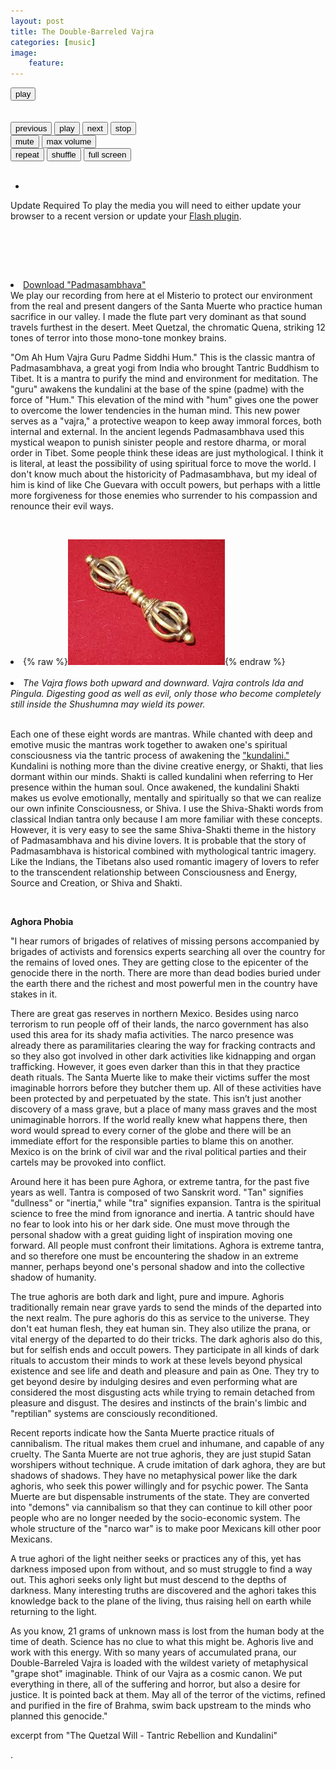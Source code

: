 ```yaml
---
layout: post
title: The Double-Barreled Vajra
categories: [music] 
image:
    feature: 
---
```


<html>
<head>
<meta charset="utf-8" />
<!-- Website Design By: www.happyworm.com -->
<title>/The Double-Barreled Vajra</title>
<meta http-equiv="Content-Type" content="text/html; charset=iso-8859-1" />
<link href="/dist/skin/blue.monday/css/jplayer.blue.monday.min.css" rel="stylesheet" type="text/css" />
<script type="text/javascript" src="/dist/lib/jquery.min.js"></script>
<script type="text/javascript" src="/dist/jplayer/jquery.jplayer.min.js"></script>
<script type="text/javascript" src="/dist/add-on/jplayer.playlist.min.js"></script>
<script type="text/javascript">
//<![CDATA[
$(document).ready(function(){

	var myPlaylist = new jPlayerPlaylist({
		jPlayer: "#jquery_jplayer_N",
		cssSelectorAncestor: "#jp_container_N"
	}, [
		{
		   title:"The Double-Barreled Vajra",
				artist:"El Misterio",
				mp3:"https://elmisterio.org/assets/music/Kiirtan-El-Misterio/padmasambhava.mp3",
				poster: "https://elmisterio.org/images/padmasambhava.jpg"
		}
	], {
		playlistOptions: {
			enableRemoveControls: true
		},
		swfPath: "/dist/jplayer",
		supplied: "webmv, ogv, m4v, oga, mp3",
		useStateClassSkin: true,
		autoBlur: false,
		smoothPlayBar: true,
		keyEnabled: true,
		audioFullScreen: true
	});

	// Click handlers for jPlayerPlaylist method demo

	// Audio mix playlist

	$("#playlist-setPlaylist-audio-mix").click(function() {
		myPlaylist.setPlaylist([
			{
			title:"Pictures At An Exhibition - Mussorgsky",
			artist:"William Enckhausen",
			mp3:"https://elmisterio.org/assets/music/Contemplations-On-A-Quena/pictures-at-an-exhibition.mp3",
			poster: "https://elmisterio.org/images/cross-quena.jpg"
			},
			{				
				title:"Adagio",
			artist:"William Enckhausen",
			mp3:"https://elmisterio.org/assets/music/Contemplations-On-A-Quena/adagio.mp3",
			poster: "https://elmisterio.org/images/cross-quena.jpg"
			},
			{
					title:"Andalouse",
			artist:"William Enckhausen",
			mp3:"https://elmisterio.org/assets/music/Contemplations-On-A-Quena/andalouse.mp3",
			poster: "https://elmisterio.org/images/cross-quena.jpg"
			},
			{
					title:"Meditation",
			artist:"William Enckhausen",
			mp3:"https://elmisterio.org/assets/music/Contemplations-On-A-Quena/meditation.mp3",
			poster: "https://elmisterio.org/images/cross-quena.jpg"
			},
			{
				title:"Dvorak",
			artist:"William Enckhausen",
			mp3:"https://elmisterio.org/assets/music/Contemplations-On-A-Quena/dvorak.mp3",
			poster: "https://elmisterio.org/images/cross-quena.jpg"
			},
			{
                title:"Whistles",
			artist:"William Enckhausen",
			mp3:"https://elmisterio.org/assets/music/Contemplations-On-A-Quena/whistles.mp3",
			poster: "https://elmisterio.org/images/cross-quena.jpg"
			},
			{
                title:"John Dowland Songs",
			artist:"William Enckhausen",
			mp3:"https://elmisterio.org/assets/music/Contemplations-On-A-Quena/dowland.mp3",
			poster: "https://elmisterio.org/images/cross-quena.jpg"
			},
			{
                title:"Nocturne - Chopin",
			artist:"William Enckhausen",
			mp3:"https://elmisterio.org/assets/music/Contemplations-On-A-Quena/nocturne.mp3",
			poster: "https://elmisterio.org/images/cross-quena.jpg"
			},
			{
                title:"Anandamurti Melodies",
			artist:"William Enckhausen",
			mp3:"https://elmisterio.org/assets/music/Contemplations-On-A-Quena/anandamurti.mp3",
			poster: "https://elmisterio.org/images/cross-quena.jpg"
			},
			{
                title:"William Enckhausen plays Heinrich Enckhausen, Handel, and Telemann",
			artist:"William Enckhausen",
			mp3:"https://elmisterio.org/assets/music/Contemplations-On-A-Quena/enckhausen.mp3",
			poster: "https://elmisterio.org/images/cross-quena.jpg"
			},
			{
                title:"Reverie - Debussy",
			artist:"William Enckhausen",
			mp3:"https://elmisterio.org/assets/music/Contemplations-On-A-Quena/reverie.mp3",
			poster: "https://elmisterio.org/images/cross-quena.jpg"
			},
			{
                title:"Dance Of The Blessed Spirits",
			artist:"William Enckhausen",
			mp3:"https://elmisterio.org/assets/music/Contemplations-On-A-Quena/blessed-spirits.mp3",
			poster: "https://elmisterio.org/images/cross-quena.jpg"
			},
			{
                title:"Los Doraditos",
			artist:"William Enckhausen",
			mp3:"https://elmisterio.org/assets/music/Contemplations-On-A-Quena/los-doraditos.mp3",
			poster: "https://elmisterio.org/images/cross-quena.jpg"                                                                                     
			}
		]);
	});

	// Video mix playlist

	$("#playlist-setPlaylist-video-mix").click(function() {
		myPlaylist.setPlaylist([
			{
			    title:"Govinda",
				artist:"El Misterio",
				mp3:"https://elmisterio.org/assets/music/Kiirtan-El-Misterio/govinda.mp3",
				poster: "https://elmisterio.org/images/kiirtan.jpg"
			},
            {
			    title:"Topilejo",
				artist:"El Misterio",
				mp3:"https://elmisterio.org/assets/music/Kiirtan-El-Misterio/topilejo.mp3",
				poster: "https://elmisterio.org/images/kiirtan.jpg"
			},
			{
				title:"Padmasambhava",
				artist:"El Misterio",
				mp3:"https://elmisterio.org/assets/music/Kiirtan-El-Misterio/padmasambhava.mp3",
				poster: "https://elmisterio.org/images/kiirtan.jpg"
			},
			{
				title:"Baba Nam Kevalam",
				artist:"El Misterio",
				mp3:"https://elmisterio.org/assets/music/Kiirtan-El-Misterio/babanamkevalam.mp3",
				poster: "https://elmisterio.org/images/kiirtan.jpg"
			},
			{
				title:"Soja",
				artist:"El Misterio",
				mp3:"https://elmisterio.org/assets/music/Kiirtan-El-Misterio/soja.mp3",
				poster: "https://elmisterio.org/images/kiirtan.jpg"
			},
			{
				title:"Om Ah Hum Vajra Guru",
				artist:"El Misterio",
				mp3:"https://elmisterio.org/assets/music/Kiirtan-El-Misterio/om-ah-hum-vajra-guru.mp3",
				poster: "https://elmisterio.org/images/kiirtan.jpg"
			},
			{
				title:"Nikte Ha Kiirtan",
				artist:"El Misterio",
				mp3:"https://elmisterio.org/assets/music/Kiirtan-El-Misterio/nikteha.mp3",
				poster: "https://elmisterio.org/images/kiirtan.jpg"
			},
			{
				title:"Reverie Kiirtan",
				artist:"El Misterio",
				mp3:"https://elmisterio.org/assets/music/Kiirtan-El-Misterio/reverie-kiirtan.mp3",
				poster: "https://elmisterio.org/images/kiirtan.jpg"
			},
			{
				title:"Desierto",
				artist:"El Misterio",
				mp3:"https://elmisterio.org/assets/music/Kiirtan-El-Misterio/desierto2.mp3",
				poster: "https://elmisterio.org/images/kiirtan.jpg"
			},
			{
				title:"Tiny Green Island",
				artist:"El Misterio",
				mp3:"https://elmisterio.org/assets/music/Kiirtan-El-Misterio/tiny-green-island.mp3",
				poster: "https://elmisterio.org/images/kiirtan.jpg"
			},
			{
				title:"La Gracia",
				artist:"El Misterio",
				mp3:"https://elmisterio.org/assets/music/Kiirtan-El-Misterio/gracia.mp3",
				poster: "https://elmisterio.org/images/kiirtan.jpg"
			},
			{
				title:"Los Doraditos",
				artist:"El Misterio",
				mp3:"https://elmisterio.org/assets/music/Kiirtan-El-Misterio/los-doraditos.mp3",
				poster: "https://elmisterio.org/images/kiirtan.jpg"
			}
		]);
	});

	// Media mix playlist

	$("#playlist-setPlaylist-media-mix").click(function() {
		myPlaylist.setPlaylist([
			{
				title:"Gavotte And Minuet",
				artist:"William Enckhausen",
				mp3:"https://elmisterio.org/assets/music/Bach-On-Bamboo/gavotte-minuet.mp3",
				poster: "https://elmisterio.org/images/cross-quena.jpg"
			},
			{
				title:"Air and Gavotte",
				artist:"William Enckhausen",
				mp3:"https://elmisterio.org/assets/music/Bach-On-Bamboo/air-gavotte.mp3",
				poster: "https://elmisterio.org/images/cross-quena.jpg"
			},
			{
				title:"Christmas Oratorio",
				artist:"William Enckhausen",
				mp3:"https://elmisterio.org/assets/music/Bach-On-Bamboo/christmas-oratorio.mp3",
				poster: "https://elmisterio.org/images/cross-quena.jpg"
			},
			{
				title:"Sonata in B-minor",
				artist:"William Enckhausen",
				mp3:"https://elmisterio.org/assets/music/Bach-On-Bamboo/sonata-b-minor.mp3",
				poster: "https://elmisterio.org/images/cross-quena.jpg"
			},
			{
				title:"Minuet, Air, and Bouree",
				artist:"William Enckhausen",
				mp3:"https://elmisterio.org/assets/music/Bach-On-Bamboo/minuet-air-bouree.mp3",
				poster: "https://elmisterio.org/images/cross-quena.jpg"
			}
		]);
	});

	


	// The remove commands

	$("#playlist-remove").click(function() {
		myPlaylist.remove();
	});

	$("#playlist-remove--2").click(function() {
		myPlaylist.remove(-2);
	});
	$("#playlist-remove--1").click(function() {
		myPlaylist.remove(-1);
	});
	$("#playlist-remove-0").click(function() {
		myPlaylist.remove(0);
	});
	$("#playlist-remove-1").click(function() {
		myPlaylist.remove(1);
	});
	$("#playlist-remove-2").click(function() {
		myPlaylist.remove(2);
	});

	// The shuffle commands

	$("#playlist-shuffle").click(function() {
		myPlaylist.shuffle();
	});

	$("#playlist-shuffle-false").click(function() {
		myPlaylist.shuffle(false);
	});
	$("#playlist-shuffle-true").click(function() {
		myPlaylist.shuffle(true);
	});

	// The select commands

	$("#playlist-select--2").click(function() {
		myPlaylist.select(-2);
	});
	$("#playlist-select--1").click(function() {
		myPlaylist.select(-1);
	});
	$("#playlist-select-0").click(function() {
		myPlaylist.select(0);
	});
	$("#playlist-select-1").click(function() {
		myPlaylist.select(1);
	});
	$("#playlist-select-2").click(function() {
		myPlaylist.select(2);
	});

	// The next/previous commands

	$("#playlist-next").click(function() {
		myPlaylist.next();
	});
	$("#playlist-previous").click(function() {
		myPlaylist.previous();
	});

	// The play commands

	$("#playlist-play").click(function() {
		myPlaylist.play();
	});

	$("#playlist-play--2").click(function() {
		myPlaylist.play(-2);
	});
	$("#playlist-play--1").click(function() {
		myPlaylist.play(-1);
	});
	$("#playlist-play-0").click(function() {
		myPlaylist.play(0);
	});
	$("#playlist-play-1").click(function() {
		myPlaylist.play(1);
	});
	$("#playlist-play-2").click(function() {
		myPlaylist.play(2);
	});

	// The pause command

	$("#playlist-pause").click(function() {
		myPlaylist.pause();
	});

	// Changing the playlist options

	// Option: autoPlay

	$("#playlist-option-autoPlay-true").click(function() {
		myPlaylist.option("autoPlay", true);
	});
	$("#playlist-option-autoPlay-false").click(function() {
		myPlaylist.option("autoPlay", false);
	});

	// Option: enableRemoveControls

	$("#playlist-option-enableRemoveControls-true").click(function() {
		myPlaylist.option("enableRemoveControls", true);
	});
	$("#playlist-option-enableRemoveControls-false").click(function() {
		myPlaylist.option("enableRemoveControls", false);
	});

	// Option: displayTime

	$("#playlist-option-displayTime-0").click(function() {
		myPlaylist.option("displayTime", 0);
	});
	$("#playlist-option-displayTime-fast").click(function() {
		myPlaylist.option("displayTime", "fast");
	});
	$("#playlist-option-displayTime-slow").click(function() {
		myPlaylist.option("displayTime", "slow");
	});
	$("#playlist-option-displayTime-2000").click(function() {
		myPlaylist.option("displayTime", 2000);
	});

	// Option: addTime

	$("#playlist-option-addTime-0").click(function() {
		myPlaylist.option("addTime", 0);
	});
	$("#playlist-option-addTime-fast").click(function() {
		myPlaylist.option("addTime", "fast");
	});
	$("#playlist-option-addTime-slow").click(function() {
		myPlaylist.option("addTime", "slow");
	});
	$("#playlist-option-addTime-2000").click(function() {
		myPlaylist.option("addTime", 2000);
	});

	// Option: removeTime

	$("#playlist-option-removeTime-0").click(function() {
		myPlaylist.option("removeTime", 0);
	});
	$("#playlist-option-removeTime-fast").click(function() {
		myPlaylist.option("removeTime", "fast");
	});
	$("#playlist-option-removeTime-slow").click(function() {
		myPlaylist.option("removeTime", "slow");
	});
	$("#playlist-option-removeTime-2000").click(function() {
		myPlaylist.option("removeTime", 2000);
	});

	// Option: shuffleTime

	$("#playlist-option-shuffleTime-0").click(function() {
		myPlaylist.option("shuffleTime", 0);
	});
	$("#playlist-option-shuffleTime-fast").click(function() {
		myPlaylist.option("shuffleTime", "fast");
	});
	$("#playlist-option-shuffleTime-slow").click(function() {
		myPlaylist.option("shuffleTime", "slow");
	});
	$("#playlist-option-shuffleTime-2000").click(function() {
		myPlaylist.option("shuffleTime", 2000);
	});

	// Equivalent commands

	$("#playlist-equivalent-1-a").click(function() {
		myPlaylist.add({
			title:"Your Face",
			artist:"The Stark Palace",
			mp3:"https://www.jplayer.org/audio/mp3/TSP-05-Your_face.mp3",
			oga:"https://www.jplayer.org/audio/ogg/TSP-05-Your_face.ogg",
			poster: "https://www.jplayer.org/audio/poster/The_Stark_Palace_640x360.png"
		}, true);
	});

	$("#playlist-equivalent-1-b").click(function() {
		myPlaylist.add({
			title:"Your Face",
			artist:"The Stark Palace",
			mp3:"https://www.jplayer.org/audio/mp3/TSP-05-Your_face.mp3",
			oga:"https://www.jplayer.org/audio/ogg/TSP-05-Your_face.ogg",
			poster: "https://www.jplayer.org/audio/poster/The_Stark_Palace_640x360.png"
		});
		myPlaylist.play(-1);
	});

	// AVOID COMMANDS

	$("#playlist-avoid-1").click(function() {
		myPlaylist.remove(2); // Removes the 3rd item
		myPlaylist.remove(3); // Ignored unless removeTime=0: Where it removes the 4th item, which was originally the 5th item.
	});


});
//]]>
</script>
</head>
<body>
<p style="margin-top:1em;">
				

<div id="jp_container_N" class="jp-video jp-video-270p" role="application" aria-label="media player">
	<div class="jp-type-playlist">
		<div id="jquery_jplayer_N" class="jp-jplayer"></div>
		<div class="jp-gui">
			<div class="jp-video-play">
				<button class="jp-video-play-icon" role="button" tabindex="0">play</button>
			</div>
			<div class="jp-interface">
				<div class="jp-progress">
					<div class="jp-seek-bar">
						<div class="jp-play-bar"></div>
					</div>
				</div>
				<div class="jp-current-time" role="timer" aria-label="time">&nbsp;</div>
				<div class="jp-duration" role="timer" aria-label="duration">&nbsp;</div>
				<div class="jp-controls-holder">
					<div class="jp-controls">
						<button class="jp-previous" role="button" tabindex="0">previous</button>
						<button class="jp-play" role="button" tabindex="0">play</button>
						<button class="jp-next" role="button" tabindex="0">next</button>
						<button class="jp-stop" role="button" tabindex="0">stop</button>
					</div>
					<div class="jp-volume-controls">
						<button class="jp-mute" role="button" tabindex="0">mute</button>
						<button class="jp-volume-max" role="button" tabindex="0">max volume</button>
						<div class="jp-volume-bar">
							<div class="jp-volume-bar-value"></div>
						</div>
					</div>
					<div class="jp-toggles">
						<button class="jp-repeat" role="button" tabindex="0">repeat</button>
						<button class="jp-shuffle" role="button" tabindex="0">shuffle</button>
						<button class="jp-full-screen" role="button" tabindex="0">full screen</button>
					</div>
				</div>
				<div class="jp-details">
					<div class="jp-title" aria-label="title">&nbsp;</div>
				</div>
			</div>
		</div>
		<div class="jp-playlist">
			<ul>
				<!-- The method Playlist.displayPlaylist() uses this unordered list -->
				<li>&nbsp;</li>
			</ul>
		</div>
		<div class="jp-no-solution">
			<span>Update Required</span>
			To play the media you will need to either update your browser to a recent version or update your <a href="https://get.adobe.com/flashplayer/" target="_blank">Flash plugin</a>.
		</div>
	</div>
</div>
			
&nbsp;


&nbsp;
<code></code><br />
&nbsp;
<li><a href="https://elmisterio.org/assets/music/Kiirtan-El-Misterio/padmasambhava.mp3">Download "Padmasambhava"</a></li>
We play our recording from here at el Misterio to protect our environment from the real and present dangers of the Santa Muerte who practice human sacrifice in our valley. I made the flute part very dominant as that sound travels furthest in the desert. Meet Quetzal, the chromatic Quena, striking 12 tones of terror into those mono-tone monkey brains.

"Om Ah Hum Vajra Guru Padme Siddhi Hum." This is the classic mantra of Padmasambhava, a great yogi from India who brought Tantric Buddhism to Tibet. It is a mantra to purify the mind and environment for meditation. The "guru" awakens the kundalini at the base of the spine (padme) with the force of "Hum." This elevation of the mind with "hum" gives one the power to overcome the lower tendencies in the human mind. This new power serves as a "vajra," a protective weapon to keep away immoral forces, both internal and external. In the ancient legends Padmasambhava used this mystical weapon to punish sinister people and restore dharma, or moral order in Tibet. Some people think these ideas are just mythological. I think it is literal, at least the possibility of using spiritual force to move the world. I don't know much about the historicity of Padmasambhava, but my ideal of him is kind of like Che Guevara with occult powers, but perhaps with a little more forgiveness for those enemies who surrender to his compassion and renounce their evil ways.

&nbsp;


<li>{% raw %}<img src="/images/vajra.jpg" alt="vajra">{% endraw %}</li>
&nbsp;

<li><em>The Vajra flows both upward and downward. Vajra controls Ida and Pingula. Digesting good as well as evil, only those who become completely still inside the Shushumna may wield its power.</em></li>
&nbsp;

<p>Each one of these eight words are mantras.  While chanted with deep and emotive music the mantras work together to awaken one's spiritual consciousness via the tantric process of awakening the <a href="https://data.elmisterio.org/near-death,-collective-kundalini-awakening,-and-the-future-of-humanity" > "kundalini."</a>  Kundalini is nothing more than the divine creative energy, or Shakti, that lies dormant within our minds.  Shakti is called kundalini when referring to Her presence within the human soul.  Once awakened, the kundalini Shakti makes us evolve emotionally, mentally and spiritually so that we can realize our own infinite Consciousness, or Shiva.  I use the Shiva-Shakti words from classical Indian tantra only because I am more familiar with these concepts.  However, it is very easy to see the same Shiva-Shakti theme in the history of Padmasambhava and his divine lovers.  It is probable that the story of Padmasambhava is historical combined with mythological tantric imagery.  Like the Indians, the Tibetans also used romantic imagery of lovers to refer to the transcendent relationship between Consciousness and Energy, Source and Creation, or Shiva and Shakti. </p> 
&nbsp;

<strong>Aghora Phobia</strong>

<p>"I hear rumors of brigades of relatives of missing persons accompanied by brigades of activists and forensics experts searching all over the country for the remains of loved ones. They are getting close to the epicenter of the genocide there in the north. There are more than dead bodies buried under the earth there and the richest and most powerful men in the country have stakes in it. </p> 

<p>There are great gas reserves in northern Mexico. Besides using narco terrorism to run people off of their lands, the narco government has also used this area for its shady mafia activities. The narco presence was already there as paramilitaries clearing the way for fracking contracts and so they also got involved in other dark activities like kidnapping and organ trafficking. However, it goes even darker than this in that they practice death rituals. The Santa Muerte like to make their victims suffer the most imaginable horrors before they butcher them up. All of these activities have been protected by and perpetuated by the state. This isn’t just another discovery of a mass grave, but a place of many mass graves and the most unimaginable horrors. If the world really knew what happens there, then word would spread to every corner of the globe and there will be an immediate effort for the responsible parties to blame this on another.  Mexico is on the brink of civil war and the rival political parties and their cartels may be provoked into conflict.</p> 

<p>Around here it has been pure Aghora, or extreme tantra, for the past five years as well. Tantra is composed of two Sanskrit word.  "Tan" signifies "dullness" or "inertia," while "tra" signifies expansion.  Tantra is the spiritual science to free the mind from ignorance and inertia.  A tantric should have no fear to look into his or her dark side.  One must move through the personal shadow with a great guiding light of inspiration moving one forward.  All people must confront their limitations.  Aghora is extreme tantra, and so therefore one must be encountering the shadow in an extreme manner, perhaps beyond one's personal shadow and into the collective shadow of humanity.  </p> 

<p>The true aghoris are both dark and light, pure and impure. Aghoris traditionally remain near grave yards to send the minds of the departed into the next realm. The pure aghoris do this as service to the universe. They don't eat human flesh, they eat human sin. They also utilize the prana, or vital energy of the departed to do their tricks. The dark aghoris also do this, but for selfish ends and occult powers. They participate in all kinds of dark rituals to accustom their minds to work at these levels beyond physical existence and see life and death and pleasure and pain as One. They try to get beyond desire by indulging desires and even performing what are considered the most disgusting acts while trying to remain detached from pleasure and disgust.  The desires and instincts of the brain's limbic and "reptilian" systems are consciously reconditioned.</p> 

<p>Recent reports indicate how the Santa Muerte practice rituals of cannibalism.  The ritual makes them cruel and inhumane, and capable of any cruelty.  The Santa Muerte are not true aghoris, they are just stupid Satan worshipers without technique.  A crude imitation of dark aghora, they are but shadows of shadows. They have no metaphysical power like the dark aghoris, who seek this power willingly and for psychic power.  The Santa Muerte are but dispensable instruments of the state. They are converted into "demons" via cannibalism so that they can continue to kill other poor people who are no longer needed by the socio-economic system. The whole structure of the "narco war" is to make poor Mexicans kill other poor Mexicans.</p> 

<p>A true aghori of the light neither seeks or practices any of this, yet has darkness imposed upon from without, and so must struggle to find a way out. This aghori seeks only light but must descend to the depths of darkness.  Many interesting truths are discovered and the aghori takes this knowledge back to the plane of the living, thus raising hell on earth while returning to the light.  </p> 

<p>As you know, 21 grams of unknown mass is lost from the human body at the time of death. Science has no clue to what this might be. Aghoris live and work with this energy. With so many years of accumulated prana, our Double-Barreled Vajra is loaded with the wildest variety of metaphysical "grape shot" imaginable. Think of our Vajra as a cosmic canon. We put everything in there, all of the suffering and horror, but also a desire for justice. It is pointed back at them. May all of the terror of the victims, refined and purified in the fire of Brahma, swim back upstream to the minds who planned this genocide."</p> 


excerpt from "The Quetzal Will - Tantric Rebellion and Kundalini"</a>

.
















